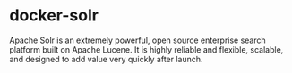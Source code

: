 # docker-solr
Apache Solr is an extremely powerful, open source enterprise search platform built on Apache Lucene. It is highly reliable and flexible, scalable, and designed to add value very quickly after launch.
